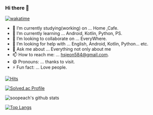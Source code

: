 ### Hi there 👋

<!--
**soopeach/soopeach** is a ✨ _special_ ✨ repository because its `README.md` (this file) appears on your GitHub profile.

Here are some ideas to get you started:
-->

[![wakatime](https://wakatime.com/badge/user/5c3495b1-2ba6-48d4-b188-2e5bd8f38f60.svg)](https://wakatime.com/@5c3495b1-2ba6-48d4-b188-2e5bd8f38f60)

- 🔭 I’m currently studying(working) on ... Home ,Cafe.      
- 🌱 I’m currently learning ... Android, Kotlin, Python, PS. 
- 👯 I’m looking to collaborate on ... EveryWhere. 
- 🤔 I’m looking for help with ... English, Android, Kotlin, Python... etc.  
- 💬 Ask me about ... Everything not only about me 
- 📫 How to reach me: ... hsjeon584@gmail.com. 
- 😄 Pronouns: ... thanks to visit. 
- ⚡ Fun fact: ... Love people. 



[![Hits](https://hits.seeyoufarm.com/api/count/incr/badge.svg?url=https%3A%2F%2Fgithub.com%2Fsoopeach&count_bg=%2379C83D&title_bg=%23555555&icon=&icon_color=%23E7E7E7&title=hits&edge_flat=false)](https://hits.seeyoufarm.com)


[![Solved.ac Profile](http://mazassumnida.wtf/api/v2/generate_badge?boj=hsjeon01)](https://solved.ac/hsjeon01/)

![soopeach's github stats](https://github-readme-stats.vercel.app/api?username=soopeach&show_icons=true)

[![Top Langs](https://github-readme-stats.vercel.app/api/top-langs/?soopeach=anuraghazra&langs_count=8)](https://github.com/anuraghazra/github-readme-stats)
